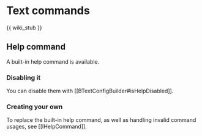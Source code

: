 # Text commands
{{ wiki_stub }}

## Help command
A built-in help command is available.

### Disabling it
You can disable them with [[BTextConfigBuilder#isHelpDisabled]].

### Creating your own
To replace the built-in help command, as well as handling invalid command usages, see [[IHelpCommand]].